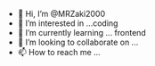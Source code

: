 - 👋 Hi, I’m @MRZaki2000
- 👀 I’m interested in ...coding
- 🌱 I’m currently learning ... frontend
- 💞️ I’m looking to collaborate on ...
- 📫 How to reach me ...

<!---
MRZaki2000/MRZaki2000 is a ✨ special ✨ repository because its `README.md` (this file) appears on your GitHub profile.
You can click the Preview link to take a look at your changes.
--->
